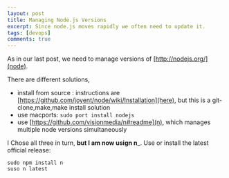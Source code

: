 ```yaml
---
layout: post
title: Managing Node.js Versions
excerpt: Since node.js moves rapidly we often need to update it.
tags: [devops]
comments: true
---
```


As in our last post, we need to manage versions of [http://nodejs.org/](node).

There are different solutions, 

*   install from source : instructions are [https://github.com/joyent/node/wiki/Installation](here), but this is a git-clone,make,make install solution
*   use macports: `sudo port install nodejs`
*   use [https://github.com/visionmedia/n#readme](n), which manages multiple node versions simultaneously

I Chose all three in turn, __but I am now usign n___.
Use or install the latest official release:

    sudo npm install n
    suso n latest